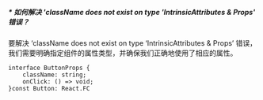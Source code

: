 ##### * 如何解决 'className does not exist on type 'IntrinsicAttributes & Props' 错误？

要解决 ‘className does not exist on type ‘IntrinsicAttributes & Props’ 错误，我们需要明确指定组件的属性类型，并确保我们正确地使用了相应的属性。

```
interface ButtonProps {
    className: string;
    onClick: () => void;
}const Button: React.FC
```
